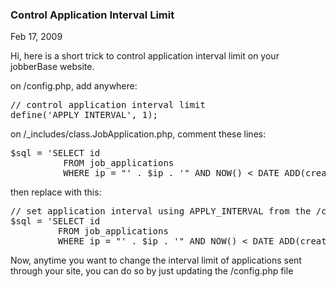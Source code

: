 ### Control Application Interval Limit

Feb 17, 2009

Hi, here is a short trick to control application interval limit on your jobberBase website.

on /config.php, add anywhere:

<pre lang="php">
// control application interval limit
define('APPLY_INTERVAL', 1);
</pre>

on /_includes/class.JobApplication.php, comment these lines:

<pre lang="php">
$sql = 'SELECT id
          FROM job_applications
          WHERE ip = "' . $ip . '" AND NOW() &lt; DATE_ADD(created_on,INTERVAL 10 MINUTE)';
</pre>

then replace with this:

<pre lang="php">
// set application interval using APPLY_INTERVAL from the /config.php
$sql = 'SELECT id
         FROM job_applications
         WHERE ip = "' . $ip . '" AND NOW() &lt; DATE_ADD(created_on,INTERVAL ". APPLY_INTERVAL ." MINUTE)';</pre>

Now, anytime you want to change the interval limit of applications sent through your site, you can do so by just updating the /config.php file